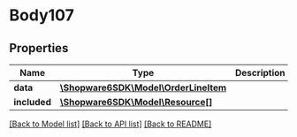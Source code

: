 # Body107

## Properties
Name | Type | Description | Notes
------------ | ------------- | ------------- | -------------
**data** | [**\Shopware6SDK\Model\OrderLineItem**](OrderLineItem.md) |  | [optional] 
**included** | [**\Shopware6SDK\Model\Resource[]**](Resource.md) |  | [optional] 

[[Back to Model list]](../../README.md#documentation-for-models) [[Back to API list]](../../README.md#documentation-for-api-endpoints) [[Back to README]](../../README.md)

